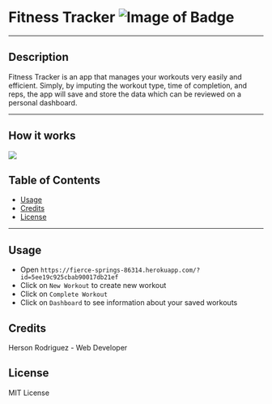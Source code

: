 # Fitness Tracker ![Image of Badge](https://img.shields.io/badge/Fitness%20Tracker-v1.0.0-blue)

***
## Description

Fitness Tracker is an app that manages your workouts very easily and efficient. Simply, by imputing the workout type, time of completion, and reps, the app will save and store the data which can be reviewed on a personal dashboard.

***
## How it works

<img src="/public/assets/images/Fitness-Tracker.gif">

## Table of Contents

* [Usage](#usage)
* [Credits](#credits)
* [License](#license)

***

## Usage

* Open `https://fierce-springs-86314.herokuapp.com/?id=5ee19c925cbab90017db21ef`
* Click on `New Workout` to create new workout
* Click on `Complete Workout`
* Click on `Dashboard` to see information about your saved workouts

## Credits

Herson Rodriguez - Web Developer

## License
MIT License

